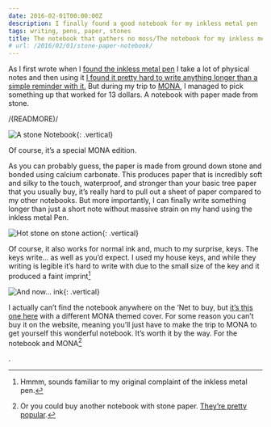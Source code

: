 ```yaml
---
date: 2016-02-01T00:00:00Z
description: I finally found a good notebook for my inkless metal pen
tags: writing, pens, paper, stones
title: The notebook that gathers no moss/The notebook for my inkless metal pen
# url: /2016/02/01/stone-paper-notebook/
---
```


As I first wrote when I [found the inkless metal pen](/2015/04/metal-pen) I take a lot of physical notes and then using it [I found it pretty hard to write anything longer than a simple reminder with it.](/2015/12/using-the-inkless-metal-pen-to-write) But during my trip to [MONA](/2016/01/mona-museum), I managed to pick something up that worked for 13 dollars. A notebook with paper made from stone.

/(READMORE)/

![A stone Notebook](/images/stone/first.jpg){: .vertical}

Of course, it’s a special MONA edition. 

As you can probably guess, the paper is made from ground down stone and bonded using calcium carbonate. This produces paper that is incredibly soft and silky to the touch, waterproof, and stronger than your basic tree paper that you usually buy, it’s really hard to pull out a sheet of paper compared to my other notebooks. But more importantly, I can finally write something longer than just a short note without massive strain on my hand using the inkless metal Pen.

![Hot stone on stone action](/images/stone/second.jpg){: .vertical}

Of course, it also works for normal ink and, much to my surprise, keys. The keys write… as well as you’d expect. I used my house keys, and while they writing is legible it’s hard to write with due to the small size of the key and it produced a faint imprint[^1]

![And now... ink](/images/stone/third.jpg){: .vertical}

I actually can’t find the notebook anywhere on the ‘Net to buy, but [it’s this one here](https://www.logoline.com.au/product.aspx?i=LL9753) with a different MONA themed cover. For some reason you can’t buy it on the website, meaning you’ll just have to make the trip to MONA to get yourself this wonderful notebook. It’s worth it by the way. For the notebook and MONA[^2]

[^1]: Hmmm, sounds familiar to my original complaint of the inkless metal pen.
[^2]: Or you could buy another notebook with stone paper. [They’re pretty popular](http://www.amazon.com/s?ie=UTF8&page=1&rh=i%3Aaps%2Ck%3Astone%20paper%20notebook).





.
